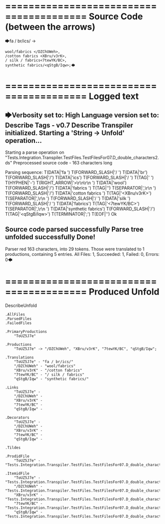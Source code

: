 ========================================
Source Code (between the arrows)
========================================

🡆fa / br/ics/ <ToUZ5J7e> ->

    wool/fabrics </DZChUWeh>,
    /cotton fabrics <XBru/v3rK>,
    / silk / fabrics<7tewYK/BC>,
    synthetic fabrics/<qStgB/Iqw>;🡄

========================================
Logged text
========================================

🡆Verbosity set to: High
Language version set to: Describe Tags - v0.7
Describe Transpiler initialized.
Starting a 'String -> Unfold' operation...
------------------------
Starting a parse operation on "Tests.Integration.Transpiler.TestFiles.TestFilesFor07.D_double_characters2.ds"
Preprocessed source code - 163 characters long

Parsing sequence: T(DATA|'fa ') T(FORWARD_SLASH|'/ ') T(DATA|'br') T(FORWARD_SLASH|'/') T(DATA|'ics') T(FORWARD_SLASH|'/ ') T(TAG|'<ToUZ5J7e> ') T(HYPHEN|'-') T(RIGHT_ARROW|'>\r\n\r\n    ') T(DATA|'wool') T(FORWARD_SLASH|'/') T(DATA|'fabrics ') T(TAG|'</DZChUWeh>') T(SEPARATOR|',\r\n    ') T(FORWARD_SLASH|'/') T(DATA|'cotton fabrics ') T(TAG|'<XBru/v3rK>') T(SEPARATOR|',\r\n    ') T(FORWARD_SLASH|'/ ') T(DATA|'silk ') T(FORWARD_SLASH|'/ ') T(DATA|'fabrics') T(TAG|'<7tewYK/BC>') T(SEPARATOR|',\r\n    ') T(DATA|'synthetic fabrics') T(FORWARD_SLASH|'/') T(TAG|'<qStgB/Iqw>') T(TERMINATOR|';') T(EOF|'<EOF>') Ok

Source code parsed successfully
Parse tree unfolded successfully
Done!
------------------------
Parser red 163 characters, into 29 tokens.
Those were translated to 1 productions, containing 5 entries.
All Files: 1, Succeeded: 1, Failed: 0, Errors: 0🡄

========================================
Produced Unfold
========================================

DescribeUnfold

    .AllFiles
    .ParsedFiles
    .FailedFiles

    .PrimaryProductions
        "ToUZ5J7e" 

    .Productions
        "ToUZ5J7e" -> "/DZChUWeh", "XBru/v3rK", "7tewYK/BC", "qStgB/Iqw";

    .Translations
        "ToUZ5J7e" - "fa / br/ics/"
        "/DZChUWeh" - "wool/fabrics"
        "XBru/v3rK" - "/cotton fabrics"
        "7tewYK/BC" - "/ silk / fabrics"
        "qStgB/Iqw" - "synthetic fabrics/"

    .Links
        "ToUZ5J7e" - 
        "/DZChUWeh" - 
        "XBru/v3rK" - 
        "7tewYK/BC" - 
        "qStgB/Iqw" - 

    .Decorators
        "ToUZ5J7e" - 
        "/DZChUWeh" - 
        "XBru/v3rK" - 
        "7tewYK/BC" - 
        "qStgB/Iqw" - 

    .Tildes

    .ProdidFile
        "ToUZ5J7e" - "Tests.Integration.Transpiler.TestFiles.TestFilesFor07.D_double_characters2.ds"

    .ItemidFile
        "ToUZ5J7e" - "Tests.Integration.Transpiler.TestFiles.TestFilesFor07.D_double_characters2.ds"
        "/DZChUWeh" - "Tests.Integration.Transpiler.TestFiles.TestFilesFor07.D_double_characters2.ds"
        "XBru/v3rK" - "Tests.Integration.Transpiler.TestFiles.TestFilesFor07.D_double_characters2.ds"
        "7tewYK/BC" - "Tests.Integration.Transpiler.TestFiles.TestFilesFor07.D_double_characters2.ds"
        "qStgB/Iqw" - "Tests.Integration.Transpiler.TestFiles.TestFilesFor07.D_double_characters2.ds"

